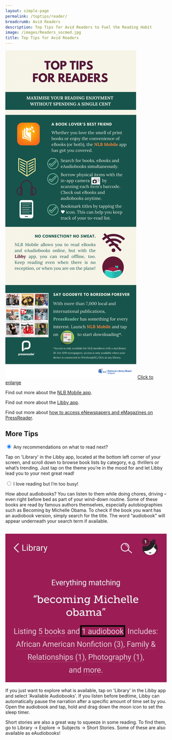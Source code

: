```yaml
---
layout: simple-page
permalink: /toptips/reader/
breadcrumb: Avid Readers
description: Top Tips for Avid Readers to Fuel the Reading Habit
image: /images/Readers_socmed.jpg
title: Top Tips for Avid Readers 
---
```

<a href="/images/Reader_highres.png">![An infographic with tips on how to fuel your reading habit without spending a cent.](/images/Reader.png)</a>
<a href="/images/Reader_highres.png">Click to enlarge</a>

<p>Find out more about the <a href="/get-started-with/nlb-mobile/">NLB Mobile app</a>.</p>
<p>Find out more about the <a href="/get-started-with/Libby/">Libby app</a>.</p>
<p>Find out more about <a href="/get-started-with/PressReader/">how to access eNewspapers and eMagazines on PressReader</a>.</p>
<p><h2>More Tips</h2></p>
<div class="acc-kontainer">          
	<div>
		<input type="radio" name="acc" id="acc1" checked>
		<label for="acc1"><i></i> Any recommendations on what to read next?</label>
		<div class="acc-body">
			<p>Tap on 'Library' in the Libby app, located at the bottom left corner of your screen,  and scroll down to browse book lists by category,  e.g. thrillers or what’s trending. Just tap on the theme you’re in the mood for and let Libby lead you to your next great read!</p>
		</div>
	</div>
    <div>
        <input type="radio" name="acc" id="acc2">
        <label for="acc2"><i></i> I love reading but I’m too busy!</label>
        <div class="acc-body">
			<p>How about audiobooks? You can listen to them while doing chores, driving –even right before bed as part of your wind-down routine. Some of these books are read by famous authors themselves, especially autobiographies such as Becoming by Michelle Obama. To check if the book you want has an audiobook version, simply search for the title. The word “audiobook” will appear underneath your search term if available.</p>
			<br>
			<img src="/images/Reader_screenshot_audiobook_search_Becoming.jpg" alt="A screenshot showing how to filter search results by eAudiobooks.">
			<p>If you just want to explore what is available, tap on 'Library' in the Libby app and select 'Available Audiobooks'. If you listen before bedtime, Libby can automatically pause the narration after a specific amount of time set by you. Open the audiobook and tap, hold and drag down the moon icon to set the sleep timer.</p>
			<p>Short stories are also a great way to squeeze in some reading. To find them, go to Library -> Explore -> Subjects -> Short Stories. Some of these are also available as eAudiobooks!</p>
		</div>
	</div>
</div>

